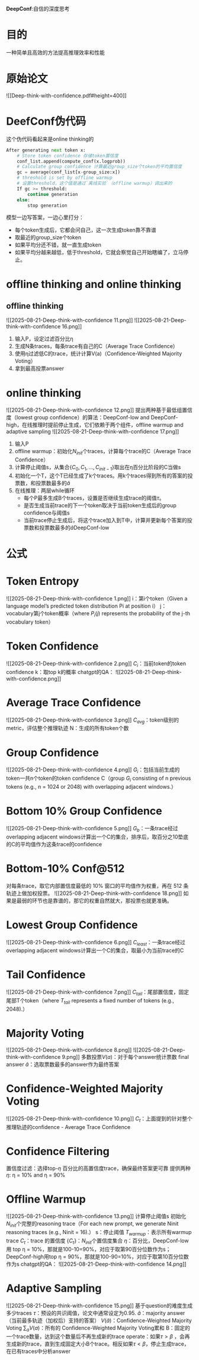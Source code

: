 
**DeepConf**:自信的深度思考

# 目的
一种简单且高效的方法提高推理效率和性能

# 原始论文
![[Deep-think-with-confidence.pdf#height=400]]

# DeefConf伪代码
这个伪代码看起来是online thinking的
```python
After generating next token x: 
	# Store token confidence 存储token置信度
	conf_list.append(compute_conf(x.logprob)) 
	# Calculate group confidence 计算最近group_size个token的平均置信度
	gc = average(conf_list[x-group_size:x]) 
	# threshold is set by offline warmup 
	# 设置threshold，这个值是通过`离线实验`（offline warmup）调出来的
	If gc >= threshold: 
		continue generation 
	else: 
		stop generation
```
模型一边写答案，一边心里打分：
- 每个token生成后，它都会问自己，这一次生成token靠不靠谱
- 取最近的group_size个token
- 如果平均分还不错，就一直生成token
- 如果平均分越来越低，低于threshold，它就会察觉自己开始瞎编了，立马停止。


# offline thinking and online thinking

## offline thinking
![[2025-08-21-Deep-think-with-confidence 11.png]]
![[2025-08-21-Deep-think-with-confidence 16.png]]
1. 输入P，设定过滤百分比η
2. 生成N条traces，每条trace有自己的C（Average Trace Confidence）
3. 使用η过滤低C的trace，统计计算V(a)（Confidence-Weighted Majority Voting）
4. 拿到最高投票answer

# online thinking
![[2025-08-21-Deep-think-with-confidence 12.png]]
提出两种基于最低组置信度（lowest group confidence）的算法：DeepConf-low and DeepConf-high，在线推理时提前停止生成，它们依赖于两个组件，offline warmup and adaptive sampling
![[2025-08-21-Deep-think-with-confidence 17.png]]
1. 输入P
2. offline warmup：初始化$N_{init}$个traces，计算每个trace的C（Average Trace Confidence）
3. 计算停止阈值s，从集合$\{C_0,C_1,...,C_{init-1}\}$取出在η百分比阶段的C当做s
4. 初始化一个T，这个T已经生成了k个traces。用k个traces得到所有的答案的投票数，和投票数最多的$\hat{a}$
5. 在线推理：两层while循环
	- 每个P最多生成B个traces，设置是否继续生成trace的阈值$\tau$。
	- 是否生成当前trace的下一个token取决于当前token生成后的group confidence与阈值s
	- 当前trace停止生成后，将这个trace加入到T中，计算并更新每个答案的投票数和投票数最多的$\hat{a}$DeepConf-low

# 公式
# Token Entropy
![[2025-08-21-Deep-think-with-confidence 1.png]]
i：第i个token（Given a language model’s predicted token distribution Pi at position i）
j：vocabulary第j个token概率（where $P_i(j)$ represents the probability of the j-th vocabulary token）
# Token Confidence
![[2025-08-21-Deep-think-with-confidence 2.png]]
$C_i$：当前token的token confidence
k：取top k的概率
chatgpt的QA：
![[2025-08-21-Deep-think-with-confidence.png]]
# Average Trace Confidence
![[2025-08-21-Deep-think-with-confidence 3.png]]
$C_{avg}$：token级别的metric，评估整个推理轨迹
N：生成的所有token个数
# Group Confidence
![[2025-08-21-Deep-think-with-confidence 4.png]]
$G_i$：包括当前生成的token一共n个token的token confidence C（group $G_i$ consisting of n previous tokens (e.g., n = 1024 or 2048) with overlapping adjacent windows.）
# Bottom 10% Group Confidence
![[2025-08-21-Deep-think-with-confidence 5.png]]
$G_b$：一条trace经过overlapping adjacent windows计算出一个C的集合，排序后，取百分之10垫底的C的平均值作为这条trace的confidence
# Bottom-10% Conf@512
对每条trace，取它内部置信度最低的 10% 窗口的平均值作为权重，再在 512 条轨迹上做加权投票。
![[2025-08-21-Deep-think-with-confidence 18.png]]
如果是最弱的环节也是靠谱的，那它的权重自然就大，那投票也就更准确。
# Lowest Group Confidence
![[2025-08-21-Deep-think-with-confidence 6.png]]
$C_{least}$：一条trace经过overlapping adjacent windows计算出一个C的集合，取最小为当前trace的C
# Tail Confidence
![[2025-08-21-Deep-think-with-confidence 7.png]]
$C_{tail}$：尾部置信度，固定尾部T个token（where $T_{tail}$ represents a fixed number of tokens (e.g., 2048).）
# Majority Voting
![[2025-08-21-Deep-think-with-confidence 8.png]]
![[2025-08-21-Deep-think-with-confidence 9.png]]
多数投票$V(a)$：对于每个answer统计票数
final answer $\hat{a}$：选取票数最多的answer作为最终答案
# Confidence-Weighted Majority Voting
![[2025-08-21-Deep-think-with-confidence 10.png]]
$C_t$：上面提到的针对整个推理轨迹的confidence - Average Trace Confidence
# Confidence Filtering
置信度过滤：选择top-$\eta$ 百分比的高置信度trace，确保最终答案更可靠
提供两种$\eta$: η = 10% and η = 90%
# Offline Warmup
![[2025-08-21-Deep-think-with-confidence 13.png]]
计算停止阈值s
初始化$N_{init}$个完整的reasoning trace（For each new prompt, we generate Ninit reasoning traces (e.g., Ninit = 16).）
s：停止阈值
$T_{warmup}$：表示所有warmup trace
$C_t$：trace 的置信度
{$C_t$}：$N_{init}$个置信度集合
$\eta$：百分比，DeepConf-low用 top η = 10%，那就是100-10=90%，对应于取第90百分位数作为s；DeepConf-high用top η = 90%，那就是100-90=10%，对应于取第10百分位数作为s
chatgpt的QA：
![[2025-08-21-Deep-think-with-confidence 14.png]]
# Adaptive Sampling
![[2025-08-21-Deep-think-with-confidence 15.png]]
基于question的难度生成多少traces
$\tau$：预设的共识阈值，论文中通常设定为0.95.
$\hat{a}$：majority answer（当前最多轨迹（加权后）支持的答案）
$V(\hat{a})$：Confidence-Weighted Majority Voting
$\sum_{a} V(a)$：所有的 Confidence-Weighted Majority Voting累和
B：固定的一个trace数量，达到这个数量后不再生成新的trace
operate：如果$\tau>\beta$   ，会再生成新的trace，直到生成固定大小B个trace。相反如果$\tau<\beta$，停止生成trace，在已有traces中分析answer
